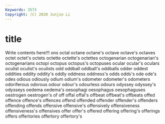 ```yaml
---
Keywords: 3573
Copyright: (C) 2020 Junjie Li
---
```


# title

Write contents here!!!
ons 
octal 
octane 
octane's 
octave 
octave's 
octaves 
octet 
octet's 
octets
octette 
octette's 
octettes 
octogenarian 
octogenarian's 
octogenarians 
octopi 
octopus 
octopus's 
octopuses
ocular 
ocular's 
oculars 
oculist 
oculist's 
oculists 
odd 
oddball 
oddball's 
oddballs
odder 
oddest 
oddities 
oddity 
oddity's 
oddly 
oddness 
oddness's 
odds 
odds's
ode 
ode's 
odes 
odious 
odiously 
odium 
odium's 
odometer 
odometer's 
odometers
odoriferous 
odorous 
odour 
odour's 
odourless 
odours 
odyssey 
odyssey's 
odysseys 
oedema
oedema's 
oesophagi 
oesophagus 
oesophaguses 
oestrogen 
oestrogen's 
of 
off 
offal 
offal's
offbeat 
offbeat's 
offbeats 
offed 
offence 
offence's 
offences 
offend 
offended 
offender
offender's 
offenders 
offending 
offends 
offensive 
offensive's 
offensively 
offensiveness 
offensiveness's 
offensives
offer 
offer's 
offered 
offering 
offering's 
offerings 
offers 
offertories 
offertory 
offertory's
